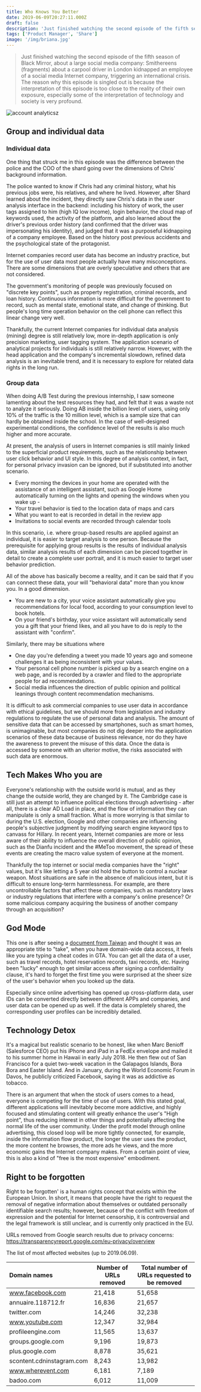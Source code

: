 ```yaml
---
title: Who Knows You Better
date: 2019-06-09T20:27:11.000Z
draft: false
description: 'Just finished watching the second episode of the fifth season of "Black Mirror" season 5, some thoughts on the plot'
tags: ['Product Manager', 'Share']
image: '/img/briana.jpg'
---
```


> Just finished watching the second episode of the fifth season of Black Mirror, about a large social media company: Smithereens (fragments) about a carpool driver in London kidnapped an employee of a social media Internet company, triggering an international crisis.
> The reason why this episode is singled out is because the interpretation of this episode is too close to the reality of their own exposure, especially some of the interpretation of technology and society is very profound.

![account analyticsz](https://assets.srv.work/web/2019-06-10-064128.png?x-oss-process=image/resize,w_1000/quality,Q_60)

## Group and individual data

### Individual data

One thing that struck me in this episode was the difference between the police and the COO of the shard going over the dimensions of Chris' background information.

The police wanted to know if Chris had any criminal history, what his previous jobs were, his relatives, and where he lived. However, after Shard learned about the incident, they directly saw Chris's data in the user analysis interface in the backend: including his history of work, the user tags assigned to him (high IQ low income), login behavior, the cloud map of keywords used, the activity of the platform, and also learned about the driver's previous order history (and confirmed that the driver was impersonating his identity), and judged that it was a purposeful kidnapping of a company employee. Based on the history post previous accidents and the psychological state of the protagonist.

Internet companies record user data has become an industry practice, but for the use of user data most people actually have many misconceptions. There are some dimensions that are overly speculative and others that are not considered.

The government's monitoring of people was previously focused on "discrete key points", such as property registration, criminal records, and loan history. Continuous information is more difficult for the government to record, such as mental state, emotional state, and change of thinking. But people's long time operation behavior on the cell phone can reflect this linear change very well.

Thankfully, the current Internet companies for individual data analysis (mining) degree is still relatively low, more in-depth application is only precision marketing, user tagging system. The application scenario of analytical projects for individuals is still relatively narrow. However, with the head application and the company's incremental slowdown, refined data analysis is an inevitable trend, and it is necessary to explore for related data rights in the long run.

### Group data

When doing A/B Test during the previous internship, I saw someone lamenting about the test resources they had, and felt that it was a waste not to analyze it seriously. Doing AB inside the billion level of users, using only 10% of the traffic is the 10 million level, which is a sample size that can hardly be obtained inside the school. In the case of well-designed experimental conditions, the confidence level of the results is also much higher and more accurate.

At present, the analysis of users in Internet companies is still mainly linked to the superficial product requirements, such as the relationship between user click behavior and UI style. In this degree of analysis context, in fact, for personal privacy invasion can be ignored, but if substituted into another scenario.

- Every morning the devices in your home are operated with the assistance of an intelligent assistant, such as Google Home automatically turning on the lights and opening the windows when you wake up -
- Your travel behavior is tied to the location data of maps and cars
- What you want to eat is recorded in detail in the review app
- Invitations to social events are recorded through calendar tools

In this scenario, i.e. where group-based results are applied against an individual, it is easier to target analysis to one person. Because the prerequisite for applying group results is the results of individual analysis data, similar analysis results of each dimension can be pieced together in detail to create a complete user portrait, and it is much easier to target user behavior prediction.

All of the above has basically become a reality, and it can be said that if you can connect these data, your will "behavioral data" more than you know you. In a good dimension.

- You are new to a city, your voice assistant automatically give you recommendations for local food, according to your consumption level to book hotels.
- On your friend's birthday, your voice assistant will automatically send you a gift that your friend likes, and all you have to do is reply to the assistant with "confirm".

Similarly, there may be situations where

- One day you're defending a tweet you made 10 years ago and someone challenges it as being inconsistent with your values.
- Your personal cell phone number is picked up by a search engine on a web page, and is recorded by a crawler and filed to the appropriate people for ad recommendations.
- Social media influences the direction of public opinion and political leanings through content recommendation mechanisms.

It is difficult to ask commercial companies to use user data in accordance with ethical guidelines, but we should more from legislation and industry regulations to regulate the use of personal data and analysis. The amount of sensitive data that can be accessed by smartphones, such as smart homes, is unimaginable, but most companies do not dig deeper into the application scenarios of these data because of business relevance, nor do they have the awareness to prevent the misuse of this data. Once the data is accessed by someone with an ulterior motive, the risks associated with such data are enormous.

## Tech Makes Who you are

Everyone's relationship with the outside world is mutual, and as they change the outside world, they are changed by it. The Cambridge case is still just an attempt to influence political elections through advertising - after all, there is a clear AD Load in place, and the flow of information they can manipulate is only a small fraction. What is more worrying is that similar to during the U.S. election, Google and other companies are influencing people's subjective judgment by modifying search engine keyword tips to canvass for Hillary. In recent years, Internet companies are more or less aware of their ability to influence the overall direction of public opinion, such as the Dianfu incident and the #MeToo movement, the spread of these events are creating the macro value system of everyone at the moment.

Thankfully the top internet or social media companies have the "right" values, but it's like letting a 5 year old hold the button to control a nuclear weapon. Most situations are safe in the absence of malicious intent, but it is difficult to ensure long-term harmlessness. For example, are there uncontrollable factors that affect these companies, such as mandatory laws or industry regulations that interfere with a company's online presence? Or some malicious company acquiring the business of another company through an acquisition?

## God Mode

This one is after seeing a [document from Taiwan](https://news.agentm.tw/59235/%E9%BB%91%E9%8F%A1-%E7%AC%AC%E4%BA%94%E5%AD%A3-%E7%A2%8E%E7%89%87-smithereens-%E8%A7%A3%E6%9E%90/) and thought it was an appropriate title to "take", when you have domain-wide data access, it feels like you are typing a cheat codes in GTA. You can get all the data of a user, such as travel records, hotel reservation records, taxi records, etc. Having been "lucky" enough to get similar access after signing a confidentiality clause, it's hard to forget the first time you were surprised at the sheer size of the user's behavior when you looked up the data.

Especially since online advertising has opened up cross-platform data, user IDs can be converted directly between different APPs and companies, and user data can be opened up as well. If the data is completely shared, the corresponding user profiles can be incredibly detailed.

## Technology Detox

It's a magical but realistic scenario to be honest, like when Marc Benioff (Salesforce CEO) put his iPhone and iPad in a FedEx envelope and mailed it to his summer home in Hawaii in early July 2018. He then flew out of San Francisco for a quiet two-week vacation in the Galapagos Islands, Bora Bora and Easter Island. And in January, during the World Economic Forum in Davos, he publicly criticized Facebook, saying it was as addictive as tobacco.

There is an argument that when the stock of users comes to a head, everyone is competing for the time of use of users. With this stated goal, different applications will inevitably become more addictive, and highly focused and stimulating content will greatly enhance the user's "High point", thus reducing interest in other things and potentially affecting the normal life of the user community. Under the profit model through online advertising, this closed loop will be more tightly connected, for example, inside the information flow product, the longer the user uses the product, the more content he browses, the more ads he views, and the more economic gains the Internet company makes. From a certain point of view, this is also a kind of "free is the most expensive" embodiment.

## Right to be forgotten

Right to be forgotten' is a human rights concept that exists within the European Union. In short, it means that people have the right to request the removal of negative information about themselves or outdated personally identifiable search results; however, because of the conflict with freedom of expression and the potential for Internet censorship, it is controversial and the legal framework is still unclear, and is currently only practiced in the EU.

URLs removed from Google search results due to privacy concerns: <https://transparencyreport.google.com/eu-privacy/overview>

The list of most affected websites (up to 2019.06.09).

| Domain names              | Number of URLs removed | Total number of URLs requested to be removed |
| :------------------------ | ---------------------- | -------------------------------------------- |
| www.facebook.com          | 21,418                 | 51,658                                       |
| annuaire.118712.fr        | 16,836                 | 21,657                                       |
| twitter.com               | 14,246                 | 32,238                                       |
| www.youtube.com           | 12,347                 | 32,984                                       |
| profileengine.com         | 11,565                 | 13,637                                       |
| groups.google.com         | 9,196                  | 19,873                                       |
| plus.google.com           | 8,878                  | 35,621                                       |
| scontent.cdninstagram.com | 8,243                  | 13,982                                       |
| www.wherevent.com         | 6,181                  | 7,189                                        |
| badoo.com                 | 6,012                  | 11,009                                       |
